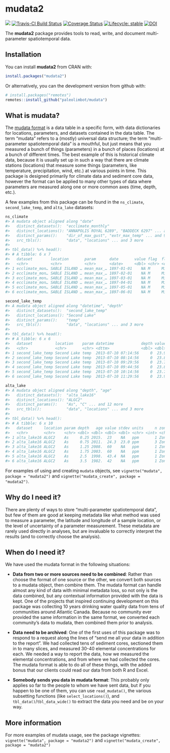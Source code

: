 
<!-- README.md is generated from README.Rmd. Please edit that file -->

# mudata2

<!-- badges: start -->

[![](https://cranlogs.r-pkg.org/badges/mudata2)](https://cran.r-project.org/package=mudata2)
[![Travis-CI Build
Status](https://travis-ci.org/paleolimbot/mudata2.svg?branch=master)](https://travis-ci.org/paleolimbot/mudata2)
[![Coverage
Status](https://img.shields.io/codecov/c/github/paleolimbot/mudata2/master.svg)](https://codecov.io/github/paleolimbot/mudata2?branch=master)
[![Lifecycle:
stable](https://img.shields.io/badge/lifecycle-stable-brightgreen.svg)](https://www.tidyverse.org/lifecycle/#stable)
[![DOI](https://img.shields.io/static/v1?label=DOI&message=10.1139%2Ffacets-2017-0026&color=blue)](https://doi.org/10.1139/facets-2017-0026)
<!-- badges: end -->

The **mudata2** package provides tools to read, write, and document
multi-parameter spatiotemporal data.

## Installation

You can install **mudata2** from CRAN with:

``` r
install.packages("mudata2")
```

Or alternatively, you can the development version from github with:

``` r
# install.packages("remotes")
remotes::install_github("paleolimbot/mudata")
```

## What is mudata?

The [mudata
format](https://www.facetsjournal.com/doi/10.1139/facets-2017-0026) is a
data table in a specific form, with data dictionaries for locations,
parameters, and datasets contained in the data table. The term “mudata”
refers to a (mostly) universal data structure; the term “multi-parameter
spatiotemporal data” is a mouthful, but just means that you measured a
bunch of things (parameters) in a bunch of places (locations) at a bunch
of different times. The best example of this is historical climate data,
because it is usually set up in such a way that there are climate
stations (locations) that measure some things (parameters, like
temperature, precipitation, wind, etc.) at various points in time. This
package is designed primarily for climate data and sediment core data,
however the format can be applied to many other types of data where
parameters are measured along one or more common axes (time, depth,
etc.).

A few examples from this package can be found in the `ns_climate`,
`second_lake_temp`, and `alta_lake` datasets:

``` r
ns_climate
#> A mudata object aligned along "date"
#>   distinct_datasets():  "ecclimate_monthly"
#>   distinct_locations(): "ANNAPOLIS ROYAL 6289", "BADDECK 6297" ... and 13 more
#>   distinct_params():    "dir_of_max_gust", "extr_max_temp" ... and 9 more
#>   src_tbls():           "data", "locations" ... and 3 more
#> 
#> tbl_data() %>% head():
#> # A tibble: 6 x 7
#>   dataset        location       param      date       value flag  flag_text
#>   <chr>          <chr>          <chr>      <date>     <dbl> <chr> <chr>    
#> 1 ecclimate_mon… SABLE ISLAND … mean_max_… 1897-01-01    NA M     Missing  
#> 2 ecclimate_mon… SABLE ISLAND … mean_max_… 1897-02-01    NA M     Missing  
#> 3 ecclimate_mon… SABLE ISLAND … mean_max_… 1897-03-01    NA M     Missing  
#> 4 ecclimate_mon… SABLE ISLAND … mean_max_… 1897-04-01    NA M     Missing  
#> 5 ecclimate_mon… SABLE ISLAND … mean_max_… 1897-05-01    NA M     Missing  
#> 6 ecclimate_mon… SABLE ISLAND … mean_max_… 1897-06-01    NA M     Missing
```

``` r
second_lake_temp
#> A mudata object aligned along "datetime", "depth"
#>   distinct_datasets():  "second_lake_temp"
#>   distinct_locations(): "Second Lake"
#>   distinct_params():    "temp"
#>   src_tbls():           "data", "locations" ... and 3 more
#> 
#> tbl_data() %>% head():
#> # A tibble: 6 x 6
#>   dataset          location    param datetime            depth value
#>   <chr>            <chr>       <chr> <dttm>              <dbl> <dbl>
#> 1 second_lake_temp Second Lake temp  2013-07-10 07:14:56     0  23.9
#> 2 second_lake_temp Second Lake temp  2013-07-10 08:14:56     0  23.8
#> 3 second_lake_temp Second Lake temp  2013-07-10 09:29:56     0  23.7
#> 4 second_lake_temp Second Lake temp  2013-07-10 09:44:56     0  23.8
#> 5 second_lake_temp Second Lake temp  2013-07-10 10:14:56     0  23.7
#> 6 second_lake_temp Second Lake temp  2013-07-10 11:29:56     0  23.9
```

``` r
alta_lake
#> A mudata object aligned along "depth", "age"
#>   distinct_datasets():  "alta_lake16"
#>   distinct_locations(): "ALGC2"
#>   distinct_params():    "As", "C" ... and 12 more
#>   src_tbls():           "data", "locations" ... and 3 more
#> 
#> tbl_data() %>% head():
#> # A tibble: 6 x 10
#>   dataset     location param depth   age value stdev units     n zone  
#>   <chr>       <chr>    <chr> <dbl> <dbl> <dbl> <dbl> <chr> <int> <chr> 
#> 1 alta_lake16 ALGC2    As     0.25 2015.  23    NA   ppm       1 Zone 3
#> 2 alta_lake16 ALGC2    As     0.75 2011.  24.3  23.0 ppm       3 Zone 3
#> 3 alta_lake16 ALGC2    As     1.25 2008.  60    NA   ppm       1 Zone 3
#> 4 alta_lake16 ALGC2    As     1.75 2003.  60    NA   ppm       1 Zone 3
#> 5 alta_lake16 ALGC2    As     2.5  1998.  43.4  NA   ppm       1 Zone 3
#> 6 alta_lake16 ALGC2    As     3.5  1982.  42    NA   ppm       1 Zone 3
```

For examples of using and creating `mudata` objects, see
`vignette("mudata", package = "mudata2")` and `vignette("mudata_create",
package = "mudata2")`.

## Why do I need it?

There are plenty of ways to store “multi-parameter spatiotemporal data”,
but few of them are good at keeping metadata like what method was used
to measure a parameter, the latitude and longitude of a sample location,
or the level of uncertainty of a parameter measurement. These metadata
are rarely used directly in analyses, but are invaluable to correctly
interpret the results (and to correctly choose the analysis).

## When do I need it?

We have used the mudata format in the following situations:

  - **Data from two or more sources need to be combined**: Rather than
    choose the format of one source or the other, we convert both
    sources to a mudata object, then combine them. The mudata format can
    handle almost any kind of data with minimal metadata loss, so not
    only is the data combined, but any contextual information provided
    with the data is kept. One of the projects that inspired continuing
    development on this package was collecting 10 years drinking water
    quality data from tens of communities around Atlantic Canada.
    Because no community ever provided the same information in the same
    format, we converted each community’s data to mudata, then combined
    them prior to analysis.

  - **Data need to be archived**: One of the first uses of this package
    was to respond to a request along the lines of “send me all your
    data in addition to the report”. We had collected tens of sediment
    cores, sectioned them in to many slices, and measured 30-40
    elemental concentrations for each. We needed a way to report the
    data, how we measured the elemental concentrations, and from where
    we had collected the cores. The mudata format is able to do all of
    these things, with the added bonus that our clients could read our
    data from both R and Excel.

  - **Somebody sends you data in mudata format**: This probably only
    applies so far to the people to whom we have sent data, but if you
    happen to be one of them, you can use `read_mudata()`, the various
    subsetting functions (like `select_locations()`), and
    `tbl_data()`/`tbl_data_wide()` to extract the data you need and be
    on your way.

## More information

For more examples of mudata usage, see the package vignettes:
`vignette("mudata", package = "mudata2")` and `vignette("mudata_create",
package = "mudata2")`
